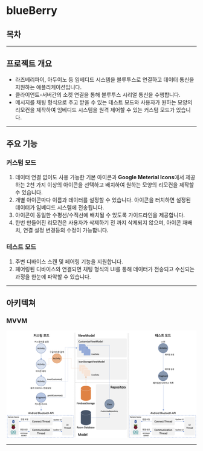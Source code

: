 # blueBerry
## 목차
---
## 프로젝트 개요
* 라즈베리파이, 아두이노 등 임베디드 시스템을 블루투스로 연결하고 데이터 통신을 지원하는 애플리케이션입니다.
* 클라이언트-서버간의 소켓 연결을 통해 블루투스 시리얼 통신을 수행합니다.
* 메시지를 채팅 형식으로 주고 받을 수 있는 테스트 모드와 사용자가 원하는 모양의 리모컨을 제작하여 임베디드 시스템을 원격 제어할 수 있는 커스텀 모드가 있습니다.
---
## 주요 기능
### 커스텀 모드
1. 데이터 연결 없이도 사용 가능한 기본 아이콘과 <b>Google Meterial Icons</b>에서 제공하는 2천 가지 이상의 아이콘을 선택하고 배치하여 원하는 모양의 리모컨을 제작할 수 있습니다.
2. 개별 아이콘마다 이름과 데이터를 설정할 수 있습니다. 아이콘을 터치하면 설정된 데이터가 임베디드 시스템에 전송됩니다.
3. 아이콘이 동일한 수평선/수직선에 배치될 수 있도록 가이드라인을 제공합니다.
4. 한번 만들어진 리모컨은 사용자가 삭제하기 전 까지 삭제되지 않으며, 아이콘 재배치, 연결 설정 변경등의 수정이 가능합니다.
&nbsp;
### 테스트 모드
1. 주변 디바이스 스캔 및 페어링 기능을 지원합니다.
2. 페어링된 디바이스와 연결되면 채팅 형식의 UI를 통해 데이터가 전송되고 수신되는 과정을 한눈에 파악할 수 있습니다.
---
## 아키텍쳐
### MVVM
<img src="./readme_resource/architecture.png"/>

---